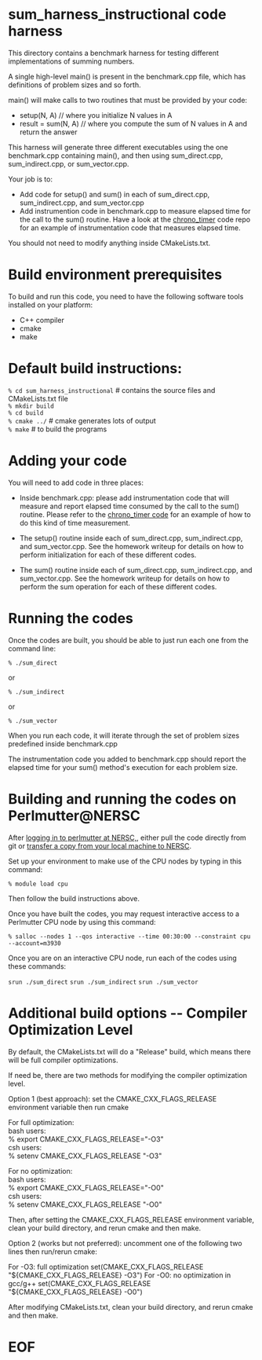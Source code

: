 
# sum_harness_instructional code harness

This directory contains a benchmark harness for testing different implementations of
summing numbers.

A single high-level main() is present in the benchmark.cpp file, which has definitions of problem sizes and so forth. 

main() will make calls to two routines that must be provided by your code:
* setup(N, A) // where you initialize N values in A
* result = sum(N, A) // where you compute the sum of N values in A and return the answer

This harness will generate three different executables using the one benchmark.cpp containing main(), and then using sum_direct.cpp, sum_indirect.cpp, or sum_vector.cpp.

Your job is to:

* Add code for setup() and sum() in each of sum_direct.cpp, sum_indirect.cpp, and sum_vector.cpp
* Add instrumention code in benchmark.cpp to measure elapsed time for the call to the sum() routine.
Have a look at the [chrono_timer](https://github.com/SFSU-Bethel-Instructional/chrono_timer) code repo for an example of instrumentation code that measures
elapsed time.

You should not need to modify anything inside CMakeLists.txt.

# Build environment prerequisites

To build and run this code, you need to have the following software tools installed on your platform:

* C++ compiler
* cmake
* make

# Default build instructions:


`% cd sum_harness_instructional`     # contains the source files and CMakeLists.txt file  
`% mkdir build`  
`% cd build`  
`% cmake ../`           # cmake generates lots of output   
`% make`                # to build the programs  



# Adding your code

You will need to add code in three places:

* Inside benchmark.cpp: please add instrumentation code that will measure and report elapsed time consumed by the call to the sum() routine. Please refer to the [chrono_timer code](https://github.com/SFSU-Bethel-Instructional/chrono_timer) for an example of how to do this kind of time measurement.

* The setup() routine inside each of sum_direct.cpp, sum_indirect.cpp, and sum_vector.cpp. See the homework writeup for details on how to perform initialization for each of these different codes.

* The sum() routine inside each of sum_direct.cpp, sum_indirect.cpp, and sum_vector.cpp. See the homework writeup for details on how to perform the sum operation for each of these different codes.

# Running the codes

Once the codes are built, you should be able to just run each one from the command line:

`% ./sum_direct`

or 

`% ./sum_indirect`

or

`% ./sum_vector`

When you run each code, it will iterate through the set of problem sizes predefined inside benchmark.cpp

The instrumentation code you added to benchmark.cpp should report the elapsed time for your sum() method's execution for each problem size.

# Building and running the codes on Perlmutter@NERSC

After [logging in to perlmutter at NERSC,](https://docs.nersc.gov/systems/perlmutter/), either pull the code directly from git or [transfer a copy from your local machine to NERSC](https://docs.nersc.gov/services/scp/).

Set up your environment to make use of the CPU nodes by typing in this command:

`% module load cpu`

Then follow the build instructions above.

Once you have built the codes, you may request interactive access to a Perlmutter CPU node by using this command:

`% salloc --nodes 1 --qos interactive --time 00:30:00 --constraint cpu --account=m3930`

Once you are on an interactive CPU node, run each of the codes using these commands:

`srun ./sum_direct`
`srun ./sum_indirect`
`srun ./sum_vector`


# Additional build options -- Compiler Optimization Level

By default, the CMakeLists.txt will do a "Release" build, which means there will be full compiler optimizations.

If need be, there are two methods for modifying the compiler optimization level.

Option 1 (best approach): set the CMAKE_CXX_FLAGS_RELEASE environment variable then run cmake

For full optimization:  
 bash users:  
 % export CMAKE_CXX_FLAGS_RELEASE="-O3"  
 csh users:  
 % setenv CMAKE_CXX_FLAGS_RELEASE "-O3"  

For no optimization:  
 bash users:  
 % export CMAKE_CXX_FLAGS_RELEASE="-O0"  
 csh users:  
 % setenv CMAKE_CXX_FLAGS_RELEASE "-O0"  

 Then, after setting the CMAKE_CXX_FLAGS_RELEASE environment variable, clean your build directory, and rerun cmake and then make.


Option 2 (works but not preferred): uncomment one of the following two lines then run/rerun cmake:

For -O3: full optimization 
   set(CMAKE_CXX_FLAGS_RELEASE "${CMAKE_CXX_FLAGS_RELEASE} -O3")
For -O0: no optimization in gcc/g++
   set(CMAKE_CXX_FLAGS_RELEASE "${CMAKE_CXX_FLAGS_RELEASE} -O0")

After modifying CMakeLists.txt, clean your build directory, and rerun cmake and then make.


# EOF
